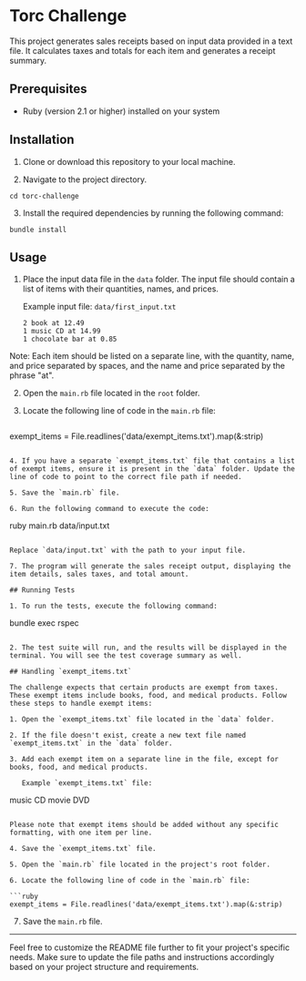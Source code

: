 # Torc Challenge

This project generates sales receipts based on input data provided in a text file. It calculates taxes and totals for each item and generates a receipt summary.

## Prerequisites

- Ruby (version 2.1 or higher) installed on your system

## Installation

1. Clone or download this repository to your local machine.

2. Navigate to the project directory.

```
cd torc-challenge
```

3. Install the required dependencies by running the following command:

```
bundle install
```

## Usage

1. Place the input data file in the `data` folder. The input file should contain a list of items with their quantities, names, and prices.

   Example input file: `data/first_input.txt`

   ```
   2 book at 12.49
   1 music CD at 14.99
   1 chocolate bar at 0.85
   ```
Note: Each item should be listed on a separate line, with the quantity, name, and price separated by spaces, and the name and price separated by the phrase "at".


2. Open the `main.rb` file located in the `root` folder.

3. Locate the following line of code in the `main.rb` file:

   ```ruby
  exempt_items = File.readlines('data/exempt_items.txt').map(&:strip)
   ```

4. If you have a separate `exempt_items.txt` file that contains a list of exempt items, ensure it is present in the `data` folder. Update the line of code to point to the correct file path if needed.

5. Save the `main.rb` file.

6. Run the following command to execute the code:

```
ruby main.rb data/input.txt
```

Replace `data/input.txt` with the path to your input file.

7. The program will generate the sales receipt output, displaying the item details, sales taxes, and total amount.

## Running Tests

1. To run the tests, execute the following command:

```
bundle exec rspec
```

2. The test suite will run, and the results will be displayed in the terminal. You will see the test coverage summary as well.

## Handling `exempt_items.txt`

The challenge expects that certain products are exempt from taxes. These exempt items include books, food, and medical products. Follow these steps to handle exempt items:

1. Open the `exempt_items.txt` file located in the `data` folder.

2. If the file doesn't exist, create a new text file named `exempt_items.txt` in the `data` folder.

3. Add each exempt item on a separate line in the file, except for books, food, and medical products.

   Example `exempt_items.txt` file:

   ```
   music CD
   movie DVD
   ```

   Please note that exempt items should be added without any specific formatting, with one item per line.

4. Save the `exempt_items.txt` file.

5. Open the `main.rb` file located in the project's root folder.

6. Locate the following line of code in the `main.rb` file:

   ```ruby
   exempt_items = File.readlines('data/exempt_items.txt').map(&:strip)
   ```

7. Save the `main.rb` file.

---

Feel free to customize the README file further to fit your project's specific needs. Make sure to update the file paths and instructions accordingly based on your project structure and requirements.